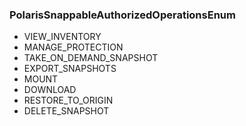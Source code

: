 ### PolarisSnappableAuthorizedOperationsEnum
- VIEW_INVENTORY
- MANAGE_PROTECTION
- TAKE_ON_DEMAND_SNAPSHOT
- EXPORT_SNAPSHOTS
- MOUNT
- DOWNLOAD
- RESTORE_TO_ORIGIN
- DELETE_SNAPSHOT
